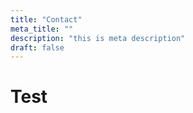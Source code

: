 ```yaml
---
title: "Contact"
meta_title: ""
description: "this is meta description"
draft: false
---
```

# Test
